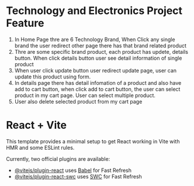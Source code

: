 # Technology and Electronics Project Feature
1. In Home Page thre are 6 Technology Brand, When Click any single brand the user redirect other page there has that brand related product
2. Thre are some specific brand product, each product has updete, details button. When click details button user see detail information of single product
3. When user click update button user redirect update page, user can update this product using form.
4. In details page there has detail infomation of a product and also have add to cart button, when click add to cart button, the user can select product in my cart page. User can select multiple product.
5. User also delete selected product from my cart page




# React + Vite

This template provides a minimal setup to get React working in Vite with HMR and some ESLint rules.

Currently, two official plugins are available:

- [@vitejs/plugin-react](https://github.com/vitejs/vite-plugin-react/blob/main/packages/plugin-react/README.md) uses [Babel](https://babeljs.io/) for Fast Refresh
- [@vitejs/plugin-react-swc](https://github.com/vitejs/vite-plugin-react-swc) uses [SWC](https://swc.rs/) for Fast Refresh
